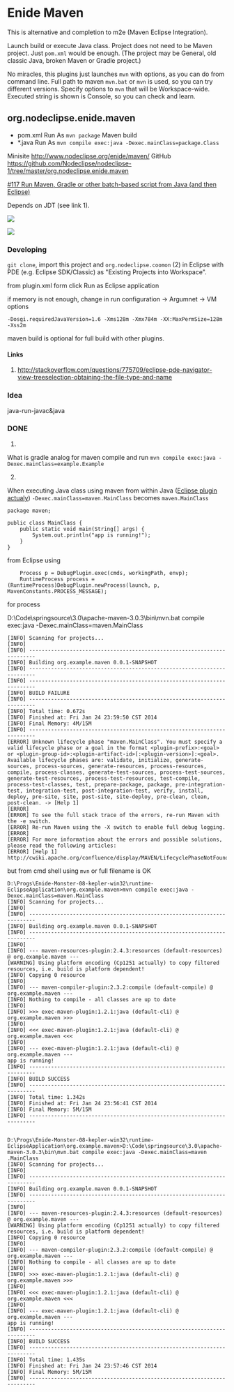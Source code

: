 

# Enide Maven

This is alternative and completion to m2e (Maven Eclipse Integration).

Launch build or execute Java class.
Project does not need to be Maven project. Just `pom.xml` would be enough.
(The project may be General, old classic Java, broken Maven or Gradle project.)

No miracles, this plugins just launches `mvn` with options, as you can do from command line.
Full path to maven `mvn.bat` or `mvn` is used, so you can try different versions.
Specify options to `mvn` that will be Workspace-wide.
Executed string is shown is Console, so you can check and learn. 

## org.nodeclipse.enide.maven

- pom.xml Run As `mvn package` Maven build
- *.java Run As `mvn compile exec:java -Dexec.mainClass=package.Class`

Minisite <http://www.nodeclipse.org/enide/maven/>
GitHub <https://github.com/Nodeclipse/nodeclipse-1/tree/master/org.nodeclipse.enide.maven>

[#117 Run Maven, Gradle or other batch-based script from Java (and then Eclipse)](https://github.com/Nodeclipse/nodeclipse-1/issues/117)

Depends on JDT (see link 1).

![](docs/enide-maven-run-as-mvn-package.png)

![](docs/enide-maven-run-as-mvn-package-results-in-console.png)

### Developing 

`git clone`, import this project and `org.nodeclipse.coomon` (2) in Eclipse with PDE (e.g. Eclipse SDK/Classic)
 as "Existing Projects into Workspace".

from plugin.xml form click Run as Eclipse application

if memory is not enough, change in run configuration -> Argumnet -> VM options 

	-Dosgi.requiredJavaVersion=1.6 -Xms128m -Xmx784m -XX:MaxPermSize=128m -Xss2m


maven build is optional for full build with other plugins.

#### Links

1. <http://stackoverflow.com/questions/775709/eclipse-pde-navigator-view-treeselection-obtaining-the-file-type-and-name>

### Idea

java-run-javac&java

### DONE

1)

What is gradle analog for maven compile and run
`mvn compile exec:java -Dexec.mainClass=example.Example`

2)

When executing Java class using maven from within Java ([Eclipse plugin actualy](https://github.com/Nodeclipse/nodeclipse-1/tree/master/org.nodeclipse.enide.maven))
`-Dexec.mainClass=maven.MainClass` becomes `maven.MainClass`

	package maven;
	
	public class MainClass {
		public static void main(String[] args) {
			System.out.println("app is running!");
		}
	}

from Eclipse using 

		Process p = DebugPlugin.exec(cmds, workingPath, envp);
		RuntimeProcess process = (RuntimeProcess)DebugPlugin.newProcess(launch, p, MavenConstants.PROCESS_MESSAGE);

for process

D:\Code\springsource\3.0\apache-maven-3.0.3\bin\mvn.bat compile exec:java -Dexec.mainClass=maven.MainClass 

	[INFO] Scanning for projects...
	[INFO]                                                                         
	[INFO] ------------------------------------------------------------------------
	[INFO] Building org.example.maven 0.0.1-SNAPSHOT
	[INFO] ------------------------------------------------------------------------
	[INFO] ------------------------------------------------------------------------
	[INFO] BUILD FAILURE
	[INFO] ------------------------------------------------------------------------
	[INFO] Total time: 0.672s
	[INFO] Finished at: Fri Jan 24 23:59:50 CST 2014
	[INFO] Final Memory: 4M/15M
	[INFO] ------------------------------------------------------------------------
	[ERROR] Unknown lifecycle phase "maven.MainClass". You must specify a valid lifecycle phase or a goal in the format <plugin-prefix>:<goal> or <plugin-group-id>:<plugin-artifact-id>[:<plugin-version>]:<goal>. Available lifecycle phases are: validate, initialize, generate-sources, process-sources, generate-resources, process-resources, compile, process-classes, generate-test-sources, process-test-sources, generate-test-resources, process-test-resources, test-compile, process-test-classes, test, prepare-package, package, pre-integration-test, integration-test, post-integration-test, verify, install, deploy, pre-site, site, post-site, site-deploy, pre-clean, clean, post-clean. -> [Help 1]
	[ERROR] 
	[ERROR] To see the full stack trace of the errors, re-run Maven with the -e switch.
	[ERROR] Re-run Maven using the -X switch to enable full debug logging.
	[ERROR] 
	[ERROR] For more information about the errors and possible solutions, please read the following articles:
	[ERROR] [Help 1] http://cwiki.apache.org/confluence/display/MAVEN/LifecyclePhaseNotFoundException

but from cmd shell using `mvn` or full filename is OK

	D:\Progs\Enide-Monster-08-kepler-win32\runtime-EclipseApplication\org.example.maven>mvn compile exec:java -Dexec.mainClass=maven.MainClass
	[INFO] Scanning for projects...
	[INFO]
	[INFO] ------------------------------------------------------------------------
	[INFO] Building org.example.maven 0.0.1-SNAPSHOT
	[INFO] ------------------------------------------------------------------------
	[INFO]
	[INFO] --- maven-resources-plugin:2.4.3:resources (default-resources) @ org.example.maven ---
	[WARNING] Using platform encoding (Cp1251 actually) to copy filtered resources, i.e. build is platform dependent!
	[INFO] Copying 0 resource
	[INFO]
	[INFO] --- maven-compiler-plugin:2.3.2:compile (default-compile) @ org.example.maven ---
	[INFO] Nothing to compile - all classes are up to date
	[INFO]
	[INFO] >>> exec-maven-plugin:1.2.1:java (default-cli) @ org.example.maven >>>
	[INFO]
	[INFO] <<< exec-maven-plugin:1.2.1:java (default-cli) @ org.example.maven <<<
	[INFO]
	[INFO] --- exec-maven-plugin:1.2.1:java (default-cli) @ org.example.maven ---
	app is running!
	[INFO] ------------------------------------------------------------------------
	[INFO] BUILD SUCCESS
	[INFO] ------------------------------------------------------------------------
	[INFO] Total time: 1.342s
	[INFO] Finished at: Fri Jan 24 23:56:41 CST 2014
	[INFO] Final Memory: 5M/15M
	[INFO] ------------------------------------------------------------------------
	
	
	D:\Progs\Enide-Monster-08-kepler-win32\runtime-EclipseApplication\org.example.maven>D:\Code\springsource\3.0\apache-maven-3.0.3\bin\mvn.bat compile exec:java -Dexec.mainClass=maven
	.MainClass
	[INFO] Scanning for projects...
	[INFO]
	[INFO] ------------------------------------------------------------------------
	[INFO] Building org.example.maven 0.0.1-SNAPSHOT
	[INFO] ------------------------------------------------------------------------
	[INFO]
	[INFO] --- maven-resources-plugin:2.4.3:resources (default-resources) @ org.example.maven ---
	[WARNING] Using platform encoding (Cp1251 actually) to copy filtered resources, i.e. build is platform dependent!
	[INFO] Copying 0 resource
	[INFO]
	[INFO] --- maven-compiler-plugin:2.3.2:compile (default-compile) @ org.example.maven ---
	[INFO] Nothing to compile - all classes are up to date
	[INFO]
	[INFO] >>> exec-maven-plugin:1.2.1:java (default-cli) @ org.example.maven >>>
	[INFO]
	[INFO] <<< exec-maven-plugin:1.2.1:java (default-cli) @ org.example.maven <<<
	[INFO]
	[INFO] --- exec-maven-plugin:1.2.1:java (default-cli) @ org.example.maven ---
	app is running!
	[INFO] ------------------------------------------------------------------------
	[INFO] BUILD SUCCESS
	[INFO] ------------------------------------------------------------------------
	[INFO] Total time: 1.435s
	[INFO] Finished at: Fri Jan 24 23:57:46 CST 2014
	[INFO] Final Memory: 5M/15M
	[INFO] ------------------------------------------------------------------------
	
	